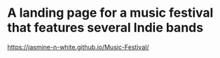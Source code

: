 # A landing page for a music festival that features several Indie bands
https://jasmine-n-white.github.io/Music-Festival/
